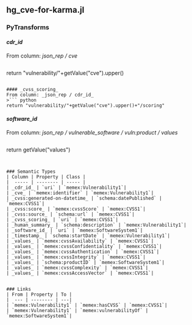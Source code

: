 ## hg_cve-for-karma.jl

### PyTransforms
#### _cdr_id_
From column: _json_rep / cve_
>``` python
return "vulnerability/"+getValue("cve").upper()
```

#### _cvss_scoring_
From column: _json_rep / cdr_id_
>``` python
return "vulnerability/"+getValue("cve").upper()+"/scoring"
```

#### _software_id_
From column: _json_rep / vulnerable_software / vuln:product / values_
>``` python
return getValue("values")
```


### Semantic Types
| Column | Property | Class |
|  ----- | -------- | ----- |
| _cdr_id_ | `uri` | `memex:Vulnerability1`|
| _cve_ | `memex:identifier` | `memex:Vulnerability1`|
| _cvss:generated-on-datetime_ | `schema:datePublished` | `memex:CVSS1`|
| _cvss:score_ | `memex:cvssScore` | `memex:CVSS1`|
| _cvss:source_ | `schema:url` | `memex:CVSS1`|
| _cvss_scoring_ | `uri` | `memex:CVSS1`|
| _human_summary_ | `schema:description` | `memex:Vulnerability1`|
| _software_id_ | `uri` | `memex:SoftwareSystem1`|
| _timestamp_ | `schema:startDate` | `memex:Vulnerability1`|
| _values_ | `memex:cvssAvailability` | `memex:CVSS1`|
| _values_ | `memex:cvssConfidentiality` | `memex:CVSS1`|
| _values_ | `memex:cvssAuthentication` | `memex:CVSS1`|
| _values_ | `memex:cvssIntegrity` | `memex:CVSS1`|
| _values_ | `schema:productID` | `memex:SoftwareSystem1`|
| _values_ | `memex:cvssComplexity` | `memex:CVSS1`|
| _values_ | `memex:cvssAccessVector` | `memex:CVSS1`|


### Links
| From | Property | To |
|  --- | -------- | ---|
| `memex:Vulnerability1` | `memex:hasCVSS` | `memex:CVSS1`|
| `memex:Vulnerability1` | `memex:vulnerabilityOf` | `memex:SoftwareSystem1`|
